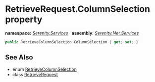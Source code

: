 # RetrieveRequest.ColumnSelection property
**namespace:** *[Serenity.Services](../../README.md#serenity.services-namespace)*   **assembly**: *[Serenity.Net.Services](../../README.md)*

```csharp
public RetrieveColumnSelection ColumnSelection { get; set; }
```

## See Also

* enum [RetrieveColumnSelection](../RetrieveColumnSelection.md)
* class [RetrieveRequest](../RetrieveRequest.md)